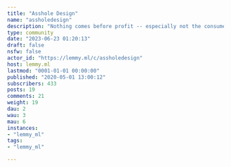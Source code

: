 ```yaml
---
title: "Asshole Design" 
name: "assholedesign"
description: "Nothing comes before profit -- especially not the consumer."
type: community
date: "2023-06-23 01:20:13"
draft: false
nsfw: false
actor_id: "https://lemmy.ml/c/assholedesign"
host: lemmy.ml
lastmod: "0001-01-01 00:00:00"
published: "2020-05-01 13:00:12"
subscribers: 433
posts: 19
comments: 21
weight: 19
dau: 2
wau: 3
mau: 6
instances:
- "lemmy_ml"
tags: 
- "lemmy_ml"

---
```

